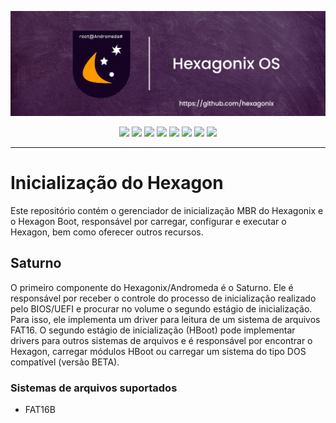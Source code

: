 <p align="center">
<img src="https://github.com/hexagonix/Doc/blob/main/Img/banner.png">
</p>

<div align="center">

![](https://img.shields.io/github/license/hexagonix/Saturno.svg)
![](https://img.shields.io/github/stars/hexagonix/Saturno.svg)
![](https://img.shields.io/github/issues/hexagonix/Saturno.svg)
![](https://img.shields.io/github/issues-closed/hexagonix/Saturno.svg)
![](https://img.shields.io/github/issues-pr/hexagonix/Saturno.svg)
![](https://img.shields.io/github/issues-pr-closed/hexagonix/Saturno.svg)
![](https://img.shields.io/github/downloads/hexagonix/Saturno/total.svg)
![](https://img.shields.io/github/release/hexagonix/Saturno.svg)

</div>

<hr>

# Inicialização do Hexagon

Este repositório contém o gerenciador de inicialização MBR do Hexagonix e o Hexagon Boot, responsável por carregar, configurar e executar o Hexagon, bem como oferecer outros recursos.

## Saturno

O primeiro componente do Hexagonix/Andromeda é o Saturno. Ele é responsável por receber o controle do processo de inicialização realizado pelo BIOS/UEFI e procurar no volume o segundo estágio de inicialização. Para isso, ele implementa um driver para leitura de um sistema de arquivos FAT16. O segundo estágio de inicialização (HBoot) pode implementar drivers para outros sistemas de arquivos e é responsável por encontrar o Hexagon, carregar módulos HBoot ou carregar um sistema do tipo DOS compatível (versão BETA).

### Sistemas de arquivos suportados

* FAT16B

<!--

Versão deste arquivo: 2.0

-->
